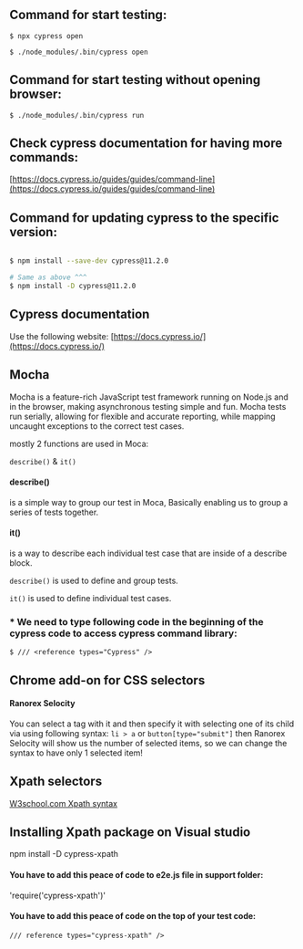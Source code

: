 ## Command for start testing:

 `$ npx cypress open`

 `$ ./node_modules/.bin/cypress open`

 ## Command for start testing without opening browser:

 `$ ./node_modules/.bin/cypress run`

## Check cypress documentation for having more commands:

[https://docs.cypress.io/guides/guides/command-line](https://docs.cypress.io/guides/guides/command-line)

 ## Command for updating cypress to the specific version:

```bash 

$ npm install --save-dev cypress@11.2.0

# Same as above ^^^
$ npm install -D cypress@11.2.0

```
 ## Cypress documentation

 Use the following website: [https://docs.cypress.io/](https://docs.cypress.io/)


 ## Mocha

 Mocha is a feature-rich JavaScript test framework running on Node.js and in the browser, making asynchronous testing simple and fun. Mocha tests run serially, allowing for flexible and accurate reporting, while mapping uncaught exceptions to the correct test cases.

 mostly 2 functions are used in Moca:
 
 `describe()` & `it()`  

#### describe() 
is a simple way to group our test in Moca, Basically enabling us to group a series of tests together.

#### it()
is a way to describe each individual test case that are inside of a describe block.

`describe()` is used to define and group tests.

`it()` is used to define individual test cases. 


### * We need to type following code in the beginning of the cypress code to access cypress command library:

`$ /// <reference types="Cypress" />`


## Chrome add-on for CSS selectors

#### Ranorex Selocity

You can select a tag with it and then specify it with selecting one of its child via using following syntax: `li > a` or `button[type="submit"]` then Ranorex Selocity will show us the number of selected items, so we can change the syntax to have only 1 selected item!

## Xpath selectors

[W3school.com Xpath syntax](https://www.w3schools.com/xml/xpath_syntax.asp)

## Installing Xpath package on Visual studio

npm install -D cypress-xpath

#### You have to add this peace of code to e2e.js file in support folder:

'require('cypress-xpath')'

#### You have to add this peace of code on the top of your test code:

`/// reference types="cypress-xpath" />`

